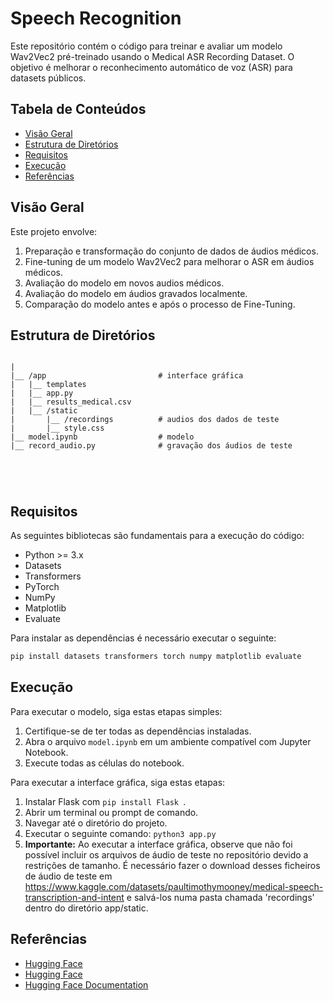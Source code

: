 # Speech Recognition

Este repositório contém o código para treinar e avaliar um modelo Wav2Vec2 pré-treinado usando o Medical ASR Recording Dataset. O objetivo é melhorar o reconhecimento automático de voz (ASR) para datasets públicos.

## Tabela de Conteúdos

- [Visão Geral](#visão-geral)
- [Estrutura de Diretórios](#estrutura-de-diretórios)
- [Requisitos](#requisitos)
- [Execução](#execução)
- [Referências](#referências)

## Visão Geral

Este projeto envolve:

1. Preparação e transformação do conjunto de dados de áudios médicos.
2. Fine-tuning de um modelo Wav2Vec2 para melhorar o ASR em áudios médicos.
3. Avaliação do modelo em novos audios médicos.
4. Avaliação do modelo em áudios gravados localmente.
5. Comparação do modelo antes e após o processo de Fine-Tuning.

## Estrutura de Diretórios

```plaintext

|
|__ /app                         # interface gráfica 
|   |__ templates
|   |__ app.py
|   |__ results_medical.csv
|   |__ /static
|       |__ /recordings          # audios dos dados de teste
|       |__ style.css
|__ model.ipynb                  # modelo
|__ record_audio.py              # gravação dos áudios de teste 





````

## Requisitos

As seguintes bibliotecas são fundamentais para a execução do código:

- Python >= 3.x
- Datasets
- Transformers
- PyTorch
- NumPy
- Matplotlib
- Evaluate

Para instalar as dependências é necessário executar o seguinte:

```bash
pip install datasets transformers torch numpy matplotlib evaluate
```
## Execução
Para executar o modelo, siga estas etapas simples:

1. Certifique-se de ter todas as dependências instaladas.
2. Abra o arquivo `model.ipynb` em um ambiente compatível com Jupyter Notebook.
3. Execute todas as células do notebook.


Para executar a interface gráfica, siga estas etapas:
1. Instalar Flask com ```pip install Flask ```.
2. Abrir um terminal ou prompt de comando.
3. Navegar até o diretório do projeto.
4. Executar o seguinte comando:
   ``` python3 app.py ```
5. **Importante:** Ao executar a interface gráfica, observe que não foi possível incluir os arquivos de áudio de teste no repositório devido a restrições de tamanho. É necessário fazer o download desses ficheiros de áudio de teste em https://www.kaggle.com/datasets/paultimothymooney/medical-speech-transcription-and-intent e salvá-los numa pasta chamada 'recordings' dentro do diretório app/static.


## Referências
- [Hugging Face](https://huggingface.co/facebook/wav2vec2-base-100h)
- [Hugging Face](https://huggingface.co/datasets/Hani89/medical_asr_recording_dataset)
- [Hugging Face Documentation](https://huggingface.co/docs)
